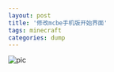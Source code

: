 ```yaml
---
layout: post
title: '修改mcbe手机版开始界面'
tags: minecraft
categories: dump
---
```

![pic](https://coding.net/u/SunbossRS/p/GotBlogDowner/git/raw/master/img/WoHeLaoZhao/mcbe-editstartscreen.png)
